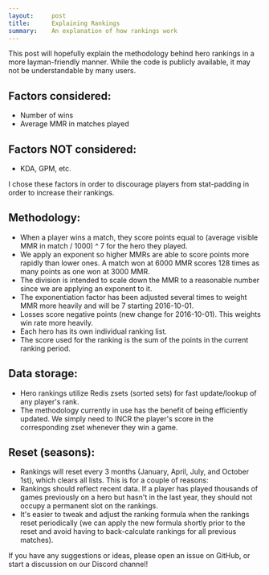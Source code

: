```yaml
---
layout:     post
title:      Explaining Rankings
summary:    An explanation of how rankings work
---
```


This post will hopefully explain the methodology behind hero rankings in a more layman-friendly manner.  While the code is publicly available, it may not be understandable by many users.

Factors considered:  
----

 * Number of wins  
 * Average MMR in matches played  

Factors NOT considered:  
----

 * KDA, GPM, etc.  
 
I chose these factors in order to discourage players from stat-padding in order to increase their rankings.

Methodology:  
----

 * When a player wins a match, they score points equal to (average visible MMR in match / 1000) ^ 7 for the hero they played.  
 * We apply an exponent so higher MMRs are able to score points more rapidly than lower ones.  A match won at 6000 MMR scores 128 times as many points as one won at 3000 MMR.  
 * The division is intended to scale down the MMR to a reasonable number since we are applying an exponent to it.  
 * The exponentiation factor has been adjusted several times to weight MMR more heavily and will be 7 starting 2016-10-01.  
 * Losses score negative points (new change for 2016-10-01).  This weights win rate more heavily.
 * Each hero has its own individual ranking list.
 * The score used for the ranking is the sum of the points in the current ranking period.

Data storage: 
----

 * Hero rankings utilize Redis zsets (sorted sets) for fast update/lookup of any player's rank.  
 * The methodology currently in use has the benefit of being efficiently updated.  We simply need to INCR the player's score in the corresponding zset whenever they win a game.  

Reset (seasons):  
----

 *  Rankings will reset every 3 months (January, April, July, and October 1st), which clears all lists.  This is for a couple of reasons:  
  * Rankings should reflect recent data.  If a player has played thousands of games previously on a hero but hasn't in the last year, they should not occupy a permanent slot on the rankings.  
  * It's easier to tweak and adjust the ranking formula when the rankings reset periodically (we can apply the new formula shortly prior to the reset and avoid having to back-calculate rankings for all previous matches).  

If you have any suggestions or ideas, please open an issue on GitHub, or start a discussion on our Discord channel!  

